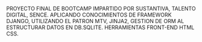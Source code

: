 PROYECTO FINAL DE BOOTCAMP IMPARTIDO POR SUSTANTIVA, TALENTO DIGITAL, SENCE. 
APLICANDO CONOCIMIENTOS DE FRAMEWORK DJANGO, UTILIZANDO EL PATRON MTV, JINJA2, GESTION DE ORM AL ESTRUCTURAR DATOS EN DB.SQLITE. 
HERRAMIENTAS FRONT-END HTML CSS.
